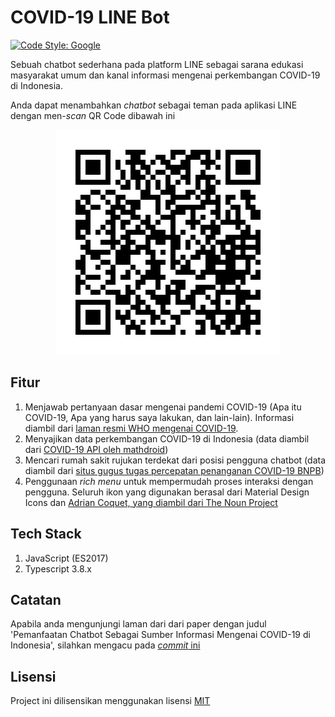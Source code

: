 # COVID-19 LINE Bot

[![Code Style: Google](https://img.shields.io/badge/code%20style-google-blueviolet.svg)](https://github.com/google/gts)

Sebuah chatbot sederhana pada platform LINE sebagai sarana edukasi masyarakat umum dan kanal informasi mengenai perkembangan COVID-19 di Indonesia.

Anda dapat menambahkan _chatbot_ sebagai teman pada aplikasi LINE dengan men-_scan_ QR Code dibawah ini

<p align="center">
  <img src="docs/qr-code.png" title="QR Code" alt="QR Code" />
</p>

## Fitur

1. Menjawab pertanyaan dasar mengenai pandemi COVID-19 (Apa itu COVID-19, Apa yang harus saya lakukan, dan lain-lain). Informasi diambil dari [laman resmi WHO mengenai COVID-19](https://www.who.int/emergencies/diseases/novel-coronavirus-2019/question-and-answers-hub/q-a-detail/q-a-coronaviruses).
2. Menyajikan data perkembangan COVID-19 di Indonesia (data diambil dari [COVID-19 API oleh mathdroid](https://github.com/mathdroid/covid-19-api))
3. Mencari rumah sakit rujukan terdekat dari posisi pengguna chatbot (data diambil dari [situs gugus tugas percepatan penanganan COVID-19 BNPB](https://bnpb-inacovid19.hub.arcgis.com/))
4. Penggunaan _rich menu_ untuk mempermudah proses interaksi dengan pengguna. Seluruh ikon yang digunakan berasal dari Material Design Icons dan [Adrian Coquet, yang diambil dari The Noun Project](https://thenounproject.com/)

## Tech Stack

1. JavaScript (ES2017)
2. Typescript 3.8.x

## Catatan

Apabila anda mengunjungi laman dari dari paper dengan judul 'Pemanfaatan Chatbot Sebagai Sumber Informasi Mengenai COVID-19 di Indonesia', silahkan mengacu pada [_commit_ ini](https://github.com/Namchee/COVID-19-LINE-Bot/tree/9a1e6b557992c050351d1a1458da97b4ab785ed2)

## Lisensi

Project ini dilisensikan menggunakan lisensi [MIT](LICENSE)
